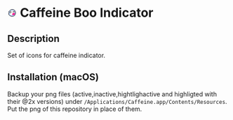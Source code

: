 # ![boo](https://github.com/ImADrafter/caffeine_boo_indicator/blob/main/active.png) Caffeine Boo Indicator

## Description
Set of icons for caffeine indicator.

## Installation (macOS)
Backup your png files (active,inactive,hightlighactive and highligted with their @2x versions) under `/Applications/Caffeine.app/Contents/Resources`.
Put the png of this repository in place of them.
